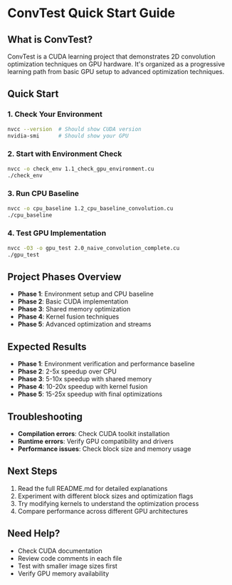 # ConvTest Quick Start Guide

## What is ConvTest?

ConvTest is a CUDA learning project that demonstrates 2D convolution optimization techniques on GPU hardware. It's organized as a progressive learning path from basic GPU setup to advanced optimization techniques.

## Quick Start

### 1. Check Your Environment
```bash
nvcc --version  # Should show CUDA version
nvidia-smi      # Should show your GPU
```

### 2. Start with Environment Check
```bash
nvcc -o check_env 1.1_check_gpu_environment.cu
./check_env
```

### 3. Run CPU Baseline
```bash
nvcc -o cpu_baseline 1.2_cpu_baseline_convolution.cu
./cpu_baseline
```

### 4. Test GPU Implementation
```bash
nvcc -O3 -o gpu_test 2.0_naive_convolution_complete.cu
./gpu_test
```

## Project Phases Overview

- **Phase 1**: Environment setup and CPU baseline
- **Phase 2**: Basic CUDA implementation  
- **Phase 3**: Shared memory optimization
- **Phase 4**: Kernel fusion techniques
- **Phase 5**: Advanced optimization and streams

## Expected Results

- **Phase 1**: Environment verification and performance baseline
- **Phase 2**: 2-5x speedup over CPU
- **Phase 3**: 5-10x speedup with shared memory
- **Phase 4**: 10-20x speedup with kernel fusion
- **Phase 5**: 15-25x speedup with final optimizations

## Troubleshooting

- **Compilation errors**: Check CUDA toolkit installation
- **Runtime errors**: Verify GPU compatibility and drivers
- **Performance issues**: Check block size and memory usage

## Next Steps

1. Read the full README.md for detailed explanations
2. Experiment with different block sizes and optimization flags
3. Try modifying kernels to understand the optimization process
4. Compare performance across different GPU architectures

## Need Help?

- Check CUDA documentation
- Review code comments in each file
- Test with smaller image sizes first
- Verify GPU memory availability 